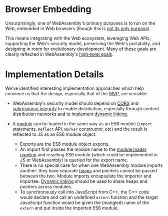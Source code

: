 # Browser Embedding

Unsurprisingly, one of WebAssembly's primary purposes is to run on the Web,
embedded in Web browsers (though this is [not its only purpose](NonWeb.md)).

This means integrating with the Web ecosystem, leveraging Web APIs, supporting
the Web's security model, preserving the Web's portability, and designing in
room for evolutionary development. Many of these goals are clearly
reflected in WebAssembly's [high-level goals](HighLevelGoals.md).

# Implementation Details

We've identified interesting implementation approaches which help convince us
that the design, especially that of the [MVP](MVP.md), are sensible:

* WebAssembly's security model should depend on [CORS][] and
  [subresource integrity][] to enable distribution, especially through content
  distribution networks and to implement
  [dynamic linking](FutureFeatures.md#dynamic-linking).
* A [module](MVP.md#Modules) can be loaded in the same way as an ES6 module
  (`import` statements, `Reflect` API, `Worker` constructor, etc) and the result
  is reflected to JS as an ES6 module object.
  * Exports are the ES6 module object exports.
  * An import first passes the module name to the [module loader pipeline][] and
    resulting ES6 module (which could be implemented in JS or WebAssembly) is
    queried for the export name.
  * There is no special case for when one WebAssembly module imports another:
    they have separate [heaps](MVP.md#heap) and pointers cannot be passed
    between the two. Module imports encapsulate the importer and
    importee. [Dynamic linking](FutureFeatures.md#dynamic-linking) should be
    used to share heaps and pointers across modules.
  * To synchronously call into JavaScript from C++, the C++ code would declare
    and call an undefined `extern` function and the target JavaScript function
    would be given the (mangled) name of the `extern` and put inside the
    imported ES6 module.

  [CORS]: http://www.w3.org/TR/cors/
  [subresource integrity]: http://www.w3.org/TR/SRI/
  [module loader pipeline]: http://whatwg.github.io/loader
